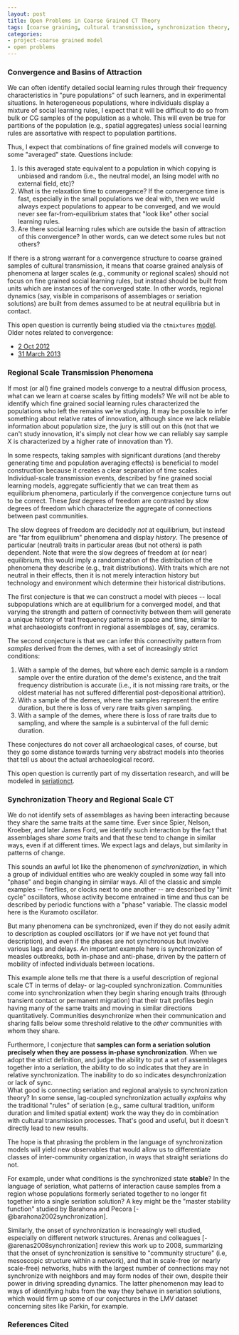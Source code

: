 ```yaml
---
layout: post
title: Open Problems in Coarse Grained CT Theory
tags: [coarse graining, cultural transmission, synchronization theory, open problems]
categories: 
- project-coarse grained model
- open problems
---
```


### Convergence and Basins of Attraction ###

We can often identify detailed social learning rules through their frequency characteristics in "pure populations" of such learners, and in experimental situations.  In heterogeneous populations, where individuals display a mixture of social learning rules, I expect that it will be difficult to do so from bulk or CG samples of the population as a whole.  This will even be true for partitions of the population (e.g., spatial aggregates) unless social learning rules are assortative with respect to population partitions.  

Thus, I expect that combinations of fine grained models will converge to some "averaged" state.  Questions include:

1.  Is this averaged state equivalent to a population in which copying is unbiased and random (i.e., the neutral model, an Ising model with no external field, etc)?
1.  What is the relaxation time to convergence?  If the convergence time is fast, especially in the small populations we deal with, then we wuld always expect populations to appear to be converged, and we would never see far-from-equilibrium states that "look like" other social learning rules.  
1.  Are there social learning rules which are outside the basin of attraction of this convergence?  In other words, can we detect some rules but not others?

If there is a strong warrant for a convergence structure to coarse grained samples of cultural transmission, it means that coarse grained analysis of phenomena at larger scales (e.g., community or regional scales) should not focus on fine grained social learning rules, but instead should be built from units which are instances of the converged state.  In other words, regional dynamics (say, visible in comparisons of assemblages or seriation solutions) are built from demes assumed to be at neutral equilibria but in contact.  

This open question is currently being studied via the `ctmixtures` [model](https://github.com/mmadsen/ctmixtures).  Older notes related to convergence:

* [2 Oct 2012](/coarse%20grained%20model%20project/2012/10/02/coarse-graining-history-ctmodels.html)
* [31 March 2013](/essays/2013/03/31/darwinian-populational-models.html)


### Regional Scale Transmission Phenomena

If most (or all) fine grained models converge to a neutral diffusion process, what can we learn at coarse scales by fitting models?  We will not be able to identify which fine grained social learning rules characterized the populations who left the remains we're studying.  It may be possible to infer something about relative rates of innovation, although since we lack reliable information about population size, the jury is still out on this (not that we can't study innovation, it's simply not clear how we can reliably say sample X is characterized by a higher rate of innovation than Y).  

In some respects, taking samples with significant durations (and thereby generating time and population averaging effects) is beneficial to model construction because it creates a clear separation of time scales.  Individual-scale transmission events, described by fine grained social learning models, aggregate sufficiently that we can treat them as equilibrium phenomena, particularly if the convergence conjecture turns out to be correct.  These _fast_ degrees of freedom are contrasted by _slow_ degrees of freedom which characterize the aggregate of connections between past communities.  

The slow degrees of freedom are decidedly _not_ at equilibrium, but instead are "far from equilibrium" phenomena and display _history_.  The presence of particular (neutral) traits in particular areas (but not others) is path dependent.  Note that were the slow degrees of freedom at (or near) equilibrium, this would imply a randomization of the distribution of the phenomena they describe (e.g., trait distributions).  With traits which are not neutral in their effects, then it is not merely interaction history but technology and environment which determine their historical distributions.

The first conjecture is that we can construct a model with pieces -- local subpopulations which are at equilibrium for a converged model, and that varying the strength and pattern of connectivity between them will generate a unique history of trait frequency patterns in space and time, similar to what archaeologists confront in regional assemblages of, say, ceramics.  

The second conjecture is that we can infer this connectivity pattern from _samples_ derived from the demes, with a set of increasingly strict conditions:

1.  With a sample of the demes, but where each demic sample is a random sample over the entire duration of the deme's existence, and the trait frequency distribution is accurate (i.e., it is not missing rare traits, or the oldest material has not suffered differential post-depositional attrition).
1.  With a sample of the demes, where the samples represent the entire duration, but there is loss of very rare traits given sampling.
1.  With a sample of the demes, where there is loss of rare traits due to sampling, and where the sample is a subinterval of the full demic duration.

These conjectures do not cover all archaeological cases, of course, but they go some distance towards turning very abstract models into theories that tell us about the actual archaeological record.  

This open question is currently part of my dissertation research, and will be modeled in [seriationct](https://github.com/mmadsen/seriationct). 

### Synchronization Theory and Regional Scale CT

We do not identify sets of assemblages as having been interacting because they share the same traits at the same time.  Ever since Spier, Nelson, Kroeber, and later James Ford, we identify such interaction by the fact that assemblages share _some_ traits and that these tend to change in similar ways, even if at different times.  We expect lags and delays, but similarity in patterns of change.  

This sounds an awful lot like the phenomenon of _synchronization_, in which a group of individual entities who are weakly coupled in some way fall into "phase" and begin changing in similar ways.  All of the classic and simple examples -- fireflies, or clocks next to one another -- are described by "limit cycle" oscillators, whose activity become entrained in time and thus can be described by periodic functions with a "phase" variable.  The classic model here is the Kuramoto oscillator.

But many phenomena can be synchronized, even if they do not easily admit to description as coupled oscillators (or if we have not yet found that description), and even if the phases are not synchronous but involve various lags and delays.  An important example here is synchronization of measles outbreaks, both in-phase and anti-phase, driven by the pattern of mobility of infected individuals between locations.  

This example alone tells me that there is a useful description of regional scale CT in terms of delay- or lag-coupled synchronization.  Communities come into synchronization when they begin sharing enough traits (through transient contact or permanent migration) that their trait profiles begin having many of the same traits and moving in similar directions quantitatively.  Communities desynchronize when their communication and sharing falls below some threshold relative to the _other_ communities with whom they share.  

Furthermore, I conjecture that **samples can form a seriation solution precisely when they are possess in-phase synchronization**.  When we adopt the strict definition, and judge the ability to put a set of assemblages together into a seriation, the ability to do so indicates that they are in relative synchronization.  The inability to do so indicates desynchronization or lack of sync.  
What good is connecting seriation and regional analysis to synchronization theory?  In some sense, lag-coupled synchronization actually _explains_ why the traditional "rules" of seriation (e.g., same cultural tradition, uniform duration and limited spatial extent) work the way they do in combination with cultural transmission processes.  That's good and useful, but it doesn't directly lead to new results.  

The hope is that phrasing the problem in the language of synchronization models will yield new observables that would allow us to differentiate classes of inter-community organization, in ways that straight seriations do not.  

For example, under what conditions is the synchronized state **stable**?  In the language of seriation, what patterns of interaction cause samples from a region whose populations formerly seriated together to no longer fit together into a single seriation solution?  A key might be the "master stability function" studied by Barahona and Pecora [-@barahona2002synchronization].  

Similarly, the onset of synchronization is increasingly well studied, especially on different network structures.  Arenas and colleagues [-@arenas2008synchronization] review this work up to 2008, summarizing that the onset of synchronization is sensitive to "community structure" (i.e, mesoscopic structure within a network), and that in scale-free (or nearly scale-free) networks, hubs with the largest number of connections may not synchronize with neighbors and may form nodes of their own, despite their power in driving spreading dynamics.  The latter phenomenon may lead to ways of identifying hubs from the way they behave in seriation solutions, which would firm up some of our conjectures in the LMV dataset concerning sites like Parkin, for example.  

### References Cited 
